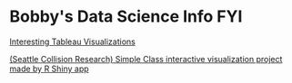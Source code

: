 # Bobby's Data Science Info FYI





[Interesting Tableau Visualizations](tableau_port/tableau_port.md)

[(Seattle Collision Research) Simple Class interactive visualization project made by R Shiny app](https://bobbydyr.shinyapps.io/project-AC2-traffic/)
